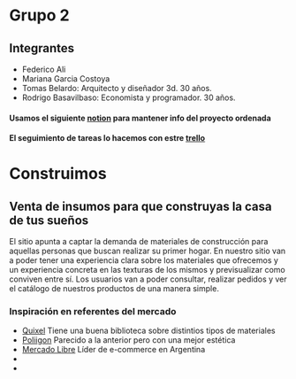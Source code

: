 # Grupo 2 
## Integrantes
+ Federico Ali
+ Mariana Garcia Costoya
+ Tomas Belardo: Arquitecto y diseñador 3d. 30 años. 
+ Rodrigo Basavilbaso: Economista y programador. 30 años.

#### Usamos el siguiente [notion](https://sunny-tumbleweed-79d.notion.site/Trabajo-Integrador-5bcc3261f92646bea07721a4aee4d874) para mantener info del proyecto ordenada
#### El seguimiento de tareas lo hacemos con estre [trello](https://trello.com/b/V46ylRJE/sprint-1)



# Construimos
## Venta de insumos para que construyas la casa de tus sueños

El sitio apunta a captar la demanda de materiales de construcción para aquellas personas que buscan realizar su primer hogar. En nuestro sitio van a poder tener una experiencia clara sobre los materiales que ofrecemos y un experiencia concreta en las texturas de los mismos y previsualizar como conviven entre sí.
Los usuarios van a poder consultar, realizar pedidos y ver el catálogo de nuestros productos de una manera simple.


 ### Inspiración en referentes del mercado
 + [Quixel](https://quixel.com/megascans) Tiene una buena biblioteca sobre distintios tipos de materiales
 + [Poliigon](https://www.poliigon.com/) Parecido a la anterior pero con una mejor estética
 + [Mercado Libre](https://www.mercadolibre.com.ar/) Líder de e-commerce en Argentina
 + 
 + 
 
 
 
